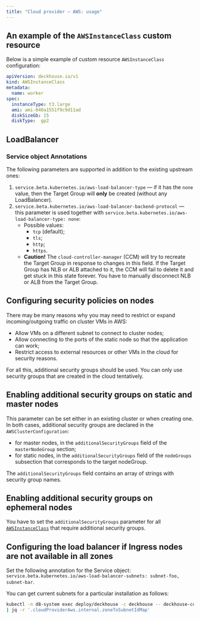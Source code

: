 ```yaml
---
title: "Cloud provider — AWS: usage"
---
```


## An example of the `AWSInstanceClass` custom resource

Below is a simple example of custom resource `AWSInstanceClass` configuration:

```yaml
apiVersion: deckhouse.io/v1
kind: AWSInstanceClass
metadata:
  name: worker
spec:
  instanceType: t3.large
  ami: ami-040a1551f9c9d11ad
  diskSizeGb: 15
  diskType:  gp2
```

## LoadBalancer

### Service object Annotations

The following parameters are supported in addition to the existing upstream ones:

1. `service.beta.kubernetes.io/aws-load-balancer-type` — if it has the `none` value, then the Target Group will **only** be created (without any LoadBalancer).
2. `service.beta.kubernetes.io/aws-load-balancer-backend-protocol` — this parameter is used together with `service.beta.kubernetes.io/aws-load-balancer-type: none`:
   * Possible values:
     * `tcp` (default);
     * `tls`;
     * `http`;
     * `https`.
   * **Caution!** The `cloud-controller-manager` (CCM) will try to recreate the Target Group in response to changes in this field. If the Target Group has NLB or ALB attached to it, the CCM will fail to delete it and get stuck in this state forever.  You have to manually disconnect NLB or ALB from the Target Group.

## Configuring security policies on nodes

There may be many reasons why you may need to restrict or expand incoming/outgoing traffic on cluster VMs in AWS:

* Allow VMs on a different subnet to connect to cluster nodes;
* Allow connecting to the ports of the static node so that the application can work;
* Restrict access to external resources or other VMs in the cloud for security reasons.

For all this, additional security groups should be used. You can only use security groups that are created in the cloud tentatively.

## Enabling additional security groups on static and master nodes

This parameter can be set either in an existing cluster or when creating one. In both cases, additional security groups are declared in the `AWSClusterConfiguration`:
- for master nodes, in the `additionalSecurityGroups` field of the `masterNodeGroup` section;
- for static nodes, in the `additionalSecurityGroups` field of the `nodeGroups` subsection that corresponds to the target nodeGroup.

The `additionalSecurityGroups` field contains an array of strings with security group names.

## Enabling additional security groups on ephemeral nodes

You have to set the `additionalSecurityGroups` parameter for all [`AWSInstanceClass`](cr.html#awsinstanceclass) that require additional security groups.

## Configuring the load balancer if Ingress nodes are not available in all zones

Set the following annotation for the Service object: `service.beta.kubernetes.io/aws-load-balancer-subnets: subnet-foo, subnet-bar`.

You can get current subnets for a particular installation as follows:

```bash
kubectl -n d8-system exec deploy/deckhouse -c deckhouse -- deckhouse-controller module values cloud-provider-aws -o json \
| jq -r '.cloudProviderAws.internal.zoneToSubnetIdMap'
```
